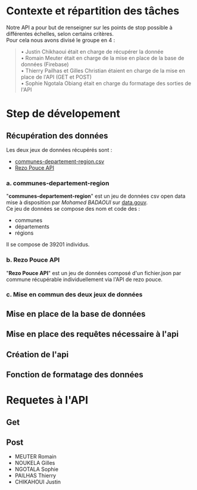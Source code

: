 # Contexte et répartition des tâches

Notre API a pour but de renseigner sur les points de stop possible à différentes échelles, selon certains critères.   
Pour cela nous avons divisé le groupe en 4 : 
> • Justin Chikhaoui était en charge de récupérer la donnée   
> • Romain Meuter était en charge de la mise en place de la base de données (Firebase)   
> • Thierry Pailhas et Gilles Christian étaient en charge de la mise en place de l'API (GET et POST)   
> • Sophie Ngotala Obiang était en charge du formatage des sorties de l'API   

# Step de dévelopement

## Récupération des données
Les deux jeux de données récupérés sont :
- [communes-departement-region.csv](https://www.data.gouv.fr/fr/datasets/communes-de-france-base-des-codes-postaux/)
- [Rezo Pouce API](https://api.rezopouce.fr/)

### a. communes-departement-region
"**communes-departement-region**" est un jeu de données csv open data mise à disposition par *Mohamed BADAOUI* sur [data.gouv](https://www.data.gouv.fr/fr/).   
Ce jeu de données se compose des nom et code des :
- communes
- départements
- régions

Il se compose de 39201 individus.

### b. Rezo Pouce API
"**Rezo Pouce API**" est un jeu de données composé d'un fichier.json par commune récupérable individuellement via l'API de rezo pouce.

### c. Mise en commun des deux jeux de données

## Mise en place de la base de données
## Mise en place des requêtes nécessaire à l'api
## Création de l'api
## Fonction de formatage des données

# Requetes à l'API
## Get
## Post

- MEUTER Romain
- NOUKELA Gilles
- NGOTALA Sophie
- PAILHAS Thierry
- CHIKAHOUI Justin


